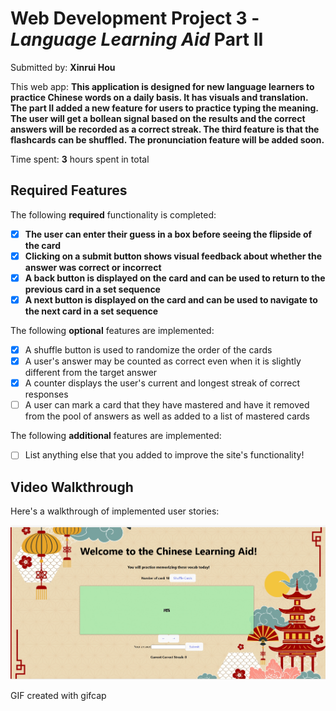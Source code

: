 # Web Development Project 3 - *Language Learning Aid* Part II

Submitted by: **Xinrui Hou**

This web app: **This application is designed for new language learners to practice Chinese words on a daily basis. It has visuals and translation. The part II added a new feature for users to practice typing the meaning. The user will get a bollean signal based on the results and the correct answers will be recorded as a correct streak. The third feature is that the flashcards can be shuffled. The pronunciation feature will be added soon.**

Time spent: **3** hours spent in total

## Required Features

The following **required** functionality is completed:

- [x] **The user can enter their guess in a box before seeing the flipside of the card**
- [x] **Clicking on a submit button shows visual feedback about whether the answer was correct or incorrect**
- [x] **A back button is displayed on the card and can be used to return to the previous card in a set sequence**
- [x] **A next button is displayed on the card and can be used to navigate to the next card in a set sequence**

The following **optional** features are implemented:

- [x] A shuffle button is used to randomize the order of the cards
- [x] A user's answer may be counted as correct even when it is slightly different from the target answer
- [x] A counter displays the user's current and longest streak of correct responses
- [ ] A user can mark a card that they have mastered and have it removed from the pool of answers as well as added to a list of mastered cards

The following **additional** features are implemented:

* [ ] List anything else that you added to improve the site's functionality!

## Video Walkthrough

Here's a walkthrough of implemented user stories:

<img src='./assets/walkthrough.gif' title='Video Walkthrough' width='' alt='Video Walkthrough'/>

GIF created with gifcap
